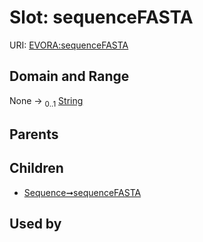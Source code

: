 
# Slot: sequenceFASTA



URI: [EVORA:sequenceFASTA](https://evora-project.eu/sequenceFASTA)


## Domain and Range

None &#8594;  <sub>0..1</sub> [String](types/String.md)

## Parents


## Children

 *  [Sequence➞sequenceFASTA](Sequence_sequenceFASTA.md)

## Used by

